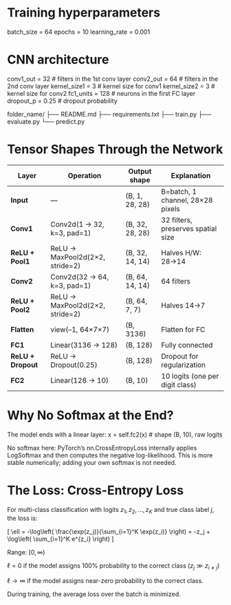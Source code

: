 # Training hyperparameters
batch_size    = 64
epochs        = 10
learning_rate = 0.001

# CNN architecture
conv1_out    = 32    # filters in the 1st conv layer
conv2_out    = 64    # filters in the 2nd conv layer
kernel_size1 = 3     # kernel size for conv1
kernel_size2 = 3     # kernel size for conv2
fc1_units    = 128   # neurons in the first FC layer
dropout_p    = 0.25  # dropout probability


folder_name/
├── README.md
├── requirements.txt
├── train.py
├── evaluate.py
└── predict.py

# Tensor Shapes Through the Network

| Layer              | Operation                       | Output shape    | Explanation                        |
| ------------------ | ------------------------------- | --------------- | ---------------------------------- |
| **Input**          | —                               | (B, 1, 28, 28)  | B=batch, 1 channel, 28×28 pixels   |
| **Conv1**          | Conv2d(1 → 32, k=3, pad=1)      | (B, 32, 28, 28) | 32 filters, preserves spatial size |
| **ReLU + Pool1**   | ReLU → MaxPool2d(2×2, stride=2) | (B, 32, 14, 14) | Halves H/W: 28→14                  |
| **Conv2**          | Conv2d(32 → 64, k=3, pad=1)     | (B, 64, 14, 14) | 64 filters                         |
| **ReLU + Pool2**   | ReLU → MaxPool2d(2×2, stride=2) | (B, 64, 7, 7)   | Halves 14→7                        |
| **Flatten**        | view(–1, 64×7×7)                | (B, 3136)       | Flatten for FC                     |
| **FC1**            | Linear(3136 → 128)              | (B, 128)        | Fully connected                    |
| **ReLU + Dropout** | ReLU → Dropout(0.25)            | (B, 128)        | Dropout for regularization         |
| **FC2**            | Linear(128 → 10)                | (B, 10)         | 10 logits (one per digit class)    |

# Why No Softmax at the End?

The model ends with a linear layer:
x = self.fc2(x)  # shape (B, 10), raw logits

No softmax here:
PyTorch’s nn.CrossEntropyLoss internally applies LogSoftmax and then computes the negative log-likelihood.
This is more stable numerically; adding your own softmax is not needed.

# The Loss: Cross-Entropy Loss

For multi-class classification with logits $z_1, z_2, ..., z_K$ and true class label $j$, the loss is:

\[
\ell = -\log\left( \frac{\exp(z_j)}{\sum_{i=1}^K \exp(z_i)} \right)
   = -z_j + \log\left( \sum_{i=1}^K e^{z_i} \right)
\]

Range: $[0, \infty)$

$\ell = 0$ if the model assigns 100% probability to the correct class ($z_j \gg z_{i \neq j}$)

$\ell \to \infty$ if the model assigns near-zero probability to the correct class.

During training, the average loss over the batch is minimized.
